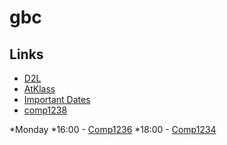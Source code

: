 # gbc
## Links
- [D2L](https://learn.georgebrown.ca)
- [AtKlass](https://app.atklass.com)
- [Important Dates](https://www.georgebrown.ca/current-students/important-dates?term=27246&category=131)
- [comp1238](comp1238.md)

 *Monday
          *16:00 - [Comp1236](https://learn.georgebrown.ca/d2l/home/337951)
         *18:00 - [Comp1234](https://learn.georgebrown.ca/d2l/home/342901)

  
